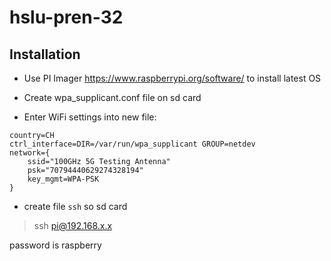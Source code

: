 # hslu-pren-32

## Installation
- Use PI Imager https://www.raspberrypi.org/software/ to install latest OS

- Create wpa_supplicant.conf file on sd card
 
- Enter WiFi settings into new file:

```
country=CH
ctrl_interface=DIR=/var/run/wpa_supplicant GROUP=netdev
network={
    ssid="100GHz 5G Testing Antenna"
    psk="70794440629274328194"
    key_mgmt=WPA-PSK
}
```
- create file `ssh` so sd card

>ssh pi@192.168.x.x

password is raspberry



